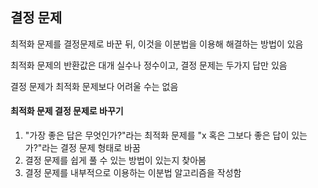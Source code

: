 ## 결정 문제
최적화 문제를 결정문제로 바꾼 뒤, 이것을 이분법을 이용해 해결하는 방법이 있음

최적화 문제의 반환값은 대개 실수나 정수이고, 결정 문제는 두가지 답만 있음

결정 문제가 최적화 문제보다 어려울 수는 없음

#### 최적화 문제 결정 문제로 바꾸기
1. "가장 좋은 답은 무엇인가?"라는 최적화 문제를 "x 혹은 그보다 좋은 답이 있는가?"라는 결정 문제 형태로 바꿈
2. 결정 문제를 쉽게 풀 수 있는 방법이 있는지 찾아봄
3. 결정 문제를 내부적으로 이용하는 이분법 알고리즘을 작성함
